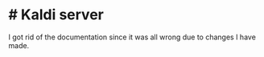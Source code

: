 # # Kaldi server

I got rid of the documentation since it was all wrong due to changes I have made.

